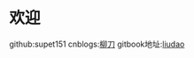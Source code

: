 # 欢迎
github:supet151
cnblogs:[柳刀](https://www.cnblogs.com/liuju/)
gitbook地址:[liudao](https://1719747694.gitbook.io/liudao/)